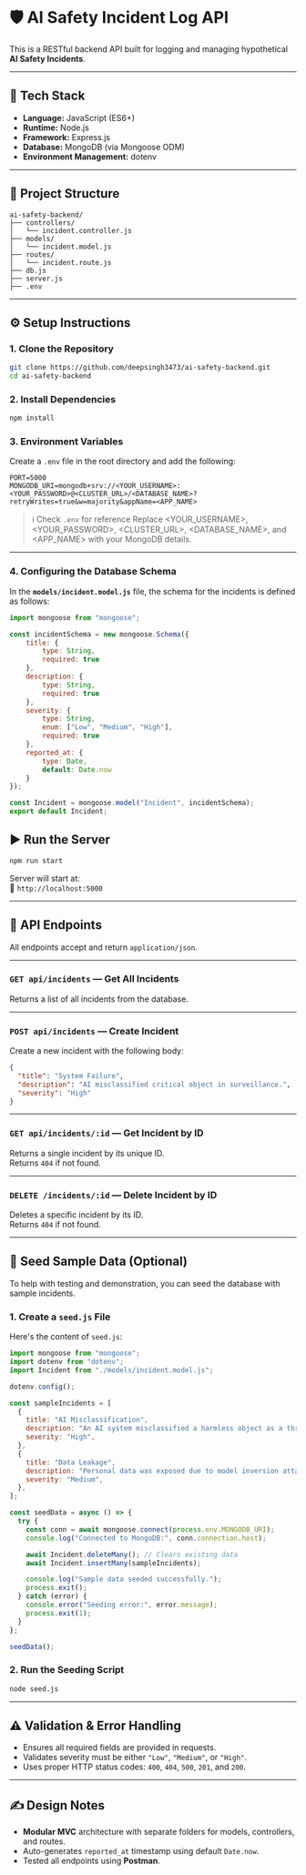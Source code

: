 # 🛡️ AI Safety Incident Log API

This is a RESTful backend API built for logging and managing hypothetical **AI Safety Incidents**.  

---

## 🚀 Tech Stack

- **Language:** JavaScript (ES6+)
- **Runtime:** Node.js
- **Framework:** Express.js
- **Database:** MongoDB (via Mongoose ODM)
- **Environment Management:** dotenv

---

## 📁 Project Structure

```
ai-safety-backend/
├── controllers/
│   └── incident.controller.js
├── models/
│   └── incident.model.js
├── routes/
│   └── incident.route.js
├── db.js
├── server.js
├── .env
```

---

## ⚙️ Setup Instructions

### 1. Clone the Repository

```bash
git clone https://github.com/deepsingh3473/ai-safety-backend.git
cd ai-safety-backend
```

### 2. Install Dependencies

```bash
npm install
```

### 3. Environment Variables

Create a `.env` file in the root directory and add the following:

```env
PORT=5000
MONGODB_URI=mongodb+srv://<YOUR_USERNAME>:<YOUR_PASSWORD>@<CLUSTER_URL>/<DATABASE_NAME>?retryWrites=true&w=majority&appName=<APP_NAME>
```

> ℹ️ Check `.env` for reference
Replace <YOUR_USERNAME>, <YOUR_PASSWORD>, <CLUSTER_URL>, <DATABASE_NAME>, and <APP_NAME> with your MongoDB details.
---

### 4. Configuring the Database Schema

In the **`models/incident.model.js`** file, the schema for the incidents is defined as follows:

```javascript
import mongoose from "mongoose";

const incidentSchema = new mongoose.Schema({
    title: {
        type: String,
        required: true
    },
    description: {
        type: String,
        required: true
    },
    severity: {
        type: String,
        enum: ["Low", "Medium", "High"],
        required: true
    },
    reported_at: {
        type: Date,
        default: Date.now
    }
});

const Incident = mongoose.model("Incident", incidentSchema);
export default Incident;
```

## ▶️ Run the Server

```bash
npm run start
```

Server will start at:  
📍 `http://localhost:5000`

---

## 📡 API Endpoints

All endpoints accept and return `application/json`.

---

### `GET api/incidents` — Get All Incidents

Returns a list of all incidents from the database.

---

### `POST api/incidents` — Create Incident

Create a new incident with the following body:

```json
{
  "title": "System Failure",
  "description": "AI misclassified critical object in surveillance.",
  "severity": "High"
}
```

---

### `GET api/incidents/:id` — Get Incident by ID

Returns a single incident by its unique ID.  
Returns `404` if not found.

---

### `DELETE /incidents/:id` — Delete Incident by ID

Deletes a specific incident by its ID.  
Returns `404` if not found.

---

## 🧪 Seed Sample Data (Optional)

To help with testing and demonstration, you can seed the database with sample incidents.

### 1. Create a `seed.js` File

Here's the content of `seed.js`:

```javascript
import mongoose from "mongoose";
import dotenv from "dotenv";
import Incident from "./models/incident.model.js";

dotenv.config();

const sampleIncidents = [
  {
    title: "AI Misclassification",
    description: "An AI system misclassified a harmless object as a threat.",
    severity: "High",
  },
  {
    title: "Data Leakage",
    description: "Personal data was exposed due to model inversion attacks.",
    severity: "Medium",
  },
];

const seedData = async () => {
  try {
    const conn = await mongoose.connect(process.env.MONGODB_URI);
    console.log("Connected to MongoDB:", conn.connection.host);

    await Incident.deleteMany(); // Clears existing data
    await Incident.insertMany(sampleIncidents);

    console.log("Sample data seeded successfully.");
    process.exit();
  } catch (error) {
    console.error("Seeding error:", error.message);
    process.exit(1);
  }
};

seedData();
```

### 2. Run the Seeding Script
```bash
node seed.js
```

---

## ⚠️ Validation & Error Handling

- Ensures all required fields are provided in requests.
- Validates severity must be either `"Low"`, `"Medium"`, or `"High"`.
- Uses proper HTTP status codes: `400`, `404`, `500`, `201`, and `200`.

---

## ✍️ Design Notes

- **Modular MVC** architecture with separate folders for models, controllers, and routes.
- Auto-generates `reported_at` timestamp using default `Date.now`.
- Tested all endpoints using **Postman**.

